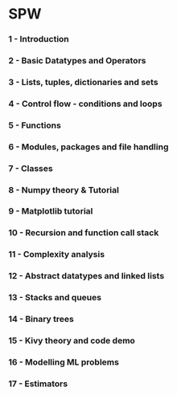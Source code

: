 # SPW

### 1 - Introduction

### 2 - Basic Datatypes and Operators

### 3 - Lists, tuples, dictionaries and sets

### 4 -  Control flow - conditions and loops

### 5 - Functions

### 6 - Modules, packages and file handling

### 7 - Classes

### 8 - Numpy theory & Tutorial

### 9 - Matplotlib tutorial

### 10 - Recursion and function call stack

### 11 - Complexity analysis

### 12 - Abstract datatypes and linked lists

### 13 - Stacks and queues

### 14 - Binary trees

### 15 - Kivy theory and code demo

### 16 - Modelling ML problems

### 17 - Estimators

